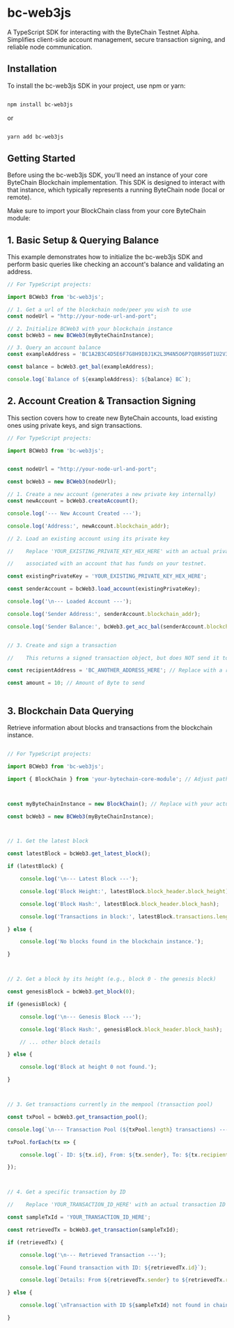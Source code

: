 # bc-web3js
A TypeScript SDK for interacting with the ByteChain Testnet Alpha. Simplifies client-side account management, secure transaction signing, and reliable node communication.


## Installation
To install the bc-web3js SDK in your project, use npm or yarn:


```bash

npm install bc-web3js

```

or

```bash

yarn add bc-web3js

```

## Getting Started
Before using the bc-web3js SDK, you'll need an instance of your core ByteChain Blockchain implementation. This SDK is designed to interact with that instance, which typically represents a running ByteChain node (local or remote).

Make sure to import your BlockChain class from your core ByteChain module:


## 1. Basic Setup & Querying Balance
This example demonstrates how to initialize the bc-web3js SDK and perform basic queries like checking an account's balance and validating an address.



```typescript
// For TypeScript projects:

import BCWeb3 from 'bc-web3js';

// 1. Get a url of the blockchain node/peer you wish to use
const nodeUrl = "http://your-node-url-and-port";

// 2. Initialize BCWeb3 with your blockchain instance
const bcWeb3 = new BCWeb3(myByteChainInstance);

// 3. Query an account balance
const exampleAddress = 'BC1A2B3C4D5E6F7G8H9I0J1K2L3M4N5O6P7Q8R9S0T1U2V3W4X5Y6Z7';

const balance = bcWeb3.get_bal(exampleAddress);

console.log(`Balance of ${exampleAddress}: ${balance} BC`);

```

## 2. Account Creation & Transaction Signing
This section covers how to create new ByteChain accounts, load existing ones using private keys, and sign transactions.


```typescript
// For TypeScript projects:

import BCWeb3 from 'bc-web3js';


const nodeUrl = "http://your-node-url-and-port";

const bcWeb3 = new BCWeb3(nodeUrl);

// 1. Create a new account (generates a new private key internally)
const newAccount = bcWeb3.createAccount();

console.log('--- New Account Created ---');

console.log('Address:', newAccount.blockchain_addr);

// 2. Load an existing account using its private key

//    Replace 'YOUR_EXISTING_PRIVATE_KEY_HEX_HERE' with an actual private key

//    associated with an account that has funds on your testnet.

const existingPrivateKey = 'YOUR_EXISTING_PRIVATE_KEY_HEX_HERE';

const senderAccount = bcWeb3.load_account(existingPrivateKey);

console.log('\n--- Loaded Account ---');

console.log('Sender Address:', senderAccount.blockchain_addr);

console.log('Sender Balance:', bcWeb3.get_acc_bal(senderAccount.blockchain_addr));


// 3. Create and sign a transaction

//    This returns a signed transaction object, but does NOT send it to the network.

const recipientAddress = 'BC_ANOTHER_ADDRESS_HERE'; // Replace with a recipient ByteChain address

const amount = 10; // Amount of Byte to send



```



## 3. Blockchain Data Querying

Retrieve information about blocks and transactions from the blockchain instance.



```typescript

// For TypeScript projects:

import BCWeb3 from 'bc-web3js';

import { BlockChain } from 'your-bytechain-core-module'; // Adjust path to your BlockChain implementation



const myByteChainInstance = new BlockChain(); // Replace with your actual BlockChain instance

const bcWeb3 = new BCWeb3(myByteChainInstance);



// 1. Get the latest block

const latestBlock = bcWeb3.get_latest_block();

if (latestBlock) {

    console.log('\n--- Latest Block ---');

    console.log('Block Height:', latestBlock.block_header.block_height);

    console.log('Block Hash:', latestBlock.block_header.block_hash);

    console.log('Transactions in block:', latestBlock.transactions.length);

} else {

    console.log('No blocks found in the blockchain instance.');

}



// 2. Get a block by its height (e.g., block 0 - the genesis block)

const genesisBlock = bcWeb3.get_block(0);

if (genesisBlock) {

    console.log('\n--- Genesis Block ---');

    console.log('Block Hash:', genesisBlock.block_header.block_hash);

    // ... other block details

} else {

    console.log('Block at height 0 not found.');

}



// 3. Get transactions currently in the mempool (transaction pool)

const txPool = bcWeb3.get_transaction_pool();

console.log(`\n--- Transaction Pool (${txPool.length} transactions) ---`);

txPool.forEach(tx => {

    console.log(`- ID: ${tx.id}, From: ${tx.sender}, To: ${tx.recipient}, Amount: ${tx.amount}`);

});



// 4. Get a specific transaction by ID

//    Replace 'YOUR_TRANSACTION_ID_HERE' with an actual transaction ID from your testnet.

const sampleTxId = 'YOUR_TRANSACTION_ID_HERE';

const retrievedTx = bcWeb3.get_transaction(sampleTxId);

if (retrievedTx) {

    console.log('\n--- Retrieved Transaction ---');

    console.log(`Found transaction with ID: ${retrievedTx.id}`);

    console.log(`Details: From ${retrievedTx.sender} to ${retrievedTx.recipient}, Amount: ${retrievedTx.amount}`);

} else {

    console.log(`\nTransaction with ID ${sampleTxId} not found in chain or mempool.`);

}

```
